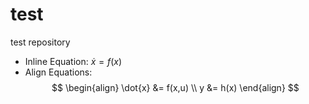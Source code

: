 # test
test repository

- Inline Equation: $\dot{x} = f(x)$
- Align Equations:
    $$
    \begin{align}
    \dot{x} &= f(x,u) \\
    y &= h(x)
    \end{align}
    $$
